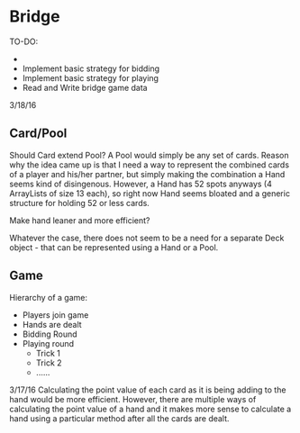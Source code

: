 # Bridge

TO-DO:

- 
- Implement basic strategy for bidding
- Implement basic strategy for playing
- Read and Write bridge game data

3/18/16

Card/Pool
--------------------------------------------------------------------------------------------------------------
Should Card extend Pool? A Pool would simply be any set of cards. Reason why the idea came up is that I need a way to represent the combined cards of a player and his/her partner, but simply making the combination a Hand seems kind of disingenous. However, a Hand has 52 spots anyways (4 ArrayLists of size 13 each), so right now Hand seems bloated and a generic structure for holding 52 or less cards.

Make hand leaner and more efficient?

Whatever the case, there does not seem to be a need for a separate Deck object - that can be represented using a Hand or a Pool.

Game
--------------------------------------------------------------------------------------------------------------
Hierarchy of a game:
- Players join game
- Hands are dealt
- Bidding Round
- Playing round
	- Trick 1
	- Trick 2
	- ......




3/17/16
Calculating the point value of each card as it is being adding to the hand would be more efficient. However, there are multiple ways of calculating the point value of a hand and it makes more sense to calculate a hand using a particular method after all the cards are dealt.